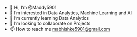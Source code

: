 - 👋 Hi, I’m @Maddy5901
- 👀 I’m interested in Data Analytics, Machine Learning and AI
- 🌱 I’m currently learning Data Analytics
- 💞️ I’m looking to collaborate on Projects
- 📫 How to reach me mabhishke5901@gmail.com

<!---
Maddy5901/Maddy5901 is a ✨ special ✨ repository because its `README.md` (this file) appears on your GitHub profile.
You can click the Preview link to take a look at your changes.
--->
